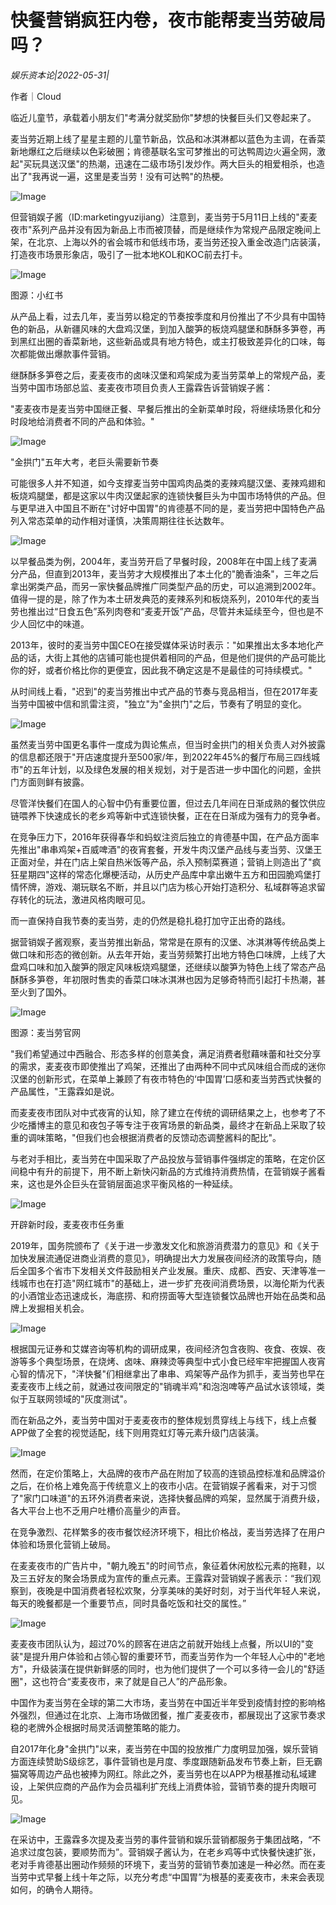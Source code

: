 # 快餐营销疯狂内卷，夜市能帮麦当劳破局吗？

*娱乐资本论|2022-05-31|*

作者｜Cloud

临近儿童节，承载着小朋友们"考满分就奖励你"梦想的快餐巨头们又卷起来了。

麦当劳近期上线了星星主题的儿童节新品，饮品和冰淇淋都以蓝色为主调，在香菜新地爆红之后继续以色彩破圈；肯德基联名宝可梦推出的可达鸭周边火遍全网，激起"买玩具送汉堡"的热潮，迅速在二级市场引发炒作。两大巨头的相爱相杀，也造出了"我再说一遍，这里是麦当劳！没有可达鸭"的热梗。

![Image](https://p26.toutiaoimg.com/origin/tos-cn-i-qvj2lq49k0/c62a684ab29648419d7ccc649f019ee9?from=pc)

但营销娱子酱（ID:marketingyuzijiang）注意到，麦当劳于5月11日上线的"麦麦夜市"系列产品并没有因为新品上市而被顶替，而是继续作为常规产品限定晚间上架，在北京、上海以外的省会城市和低线市场，麦当劳还投入重金改造门店装潢，打造夜市场景形象店，吸引了一批本地KOL和KOC前去打卡。

![Image](https://p26.toutiaoimg.com/origin/tos-cn-i-qvj2lq49k0/c1583ef5eb514d7d9239ae5b1fe2234f?from=pc)

图源：小红书

从产品上看，过去几年，麦当劳以稳定的节奏按季度和月份推出了不少具有中国特色的新品，从新疆风味的大盘鸡汉堡，到加入酸笋的板烧鸡腿堡和酥酥多笋卷，再到黑红出圈的香菜新地，这些新品或具有地方特色，或主打极致差异化的口味，每次都能做出爆款事件营销。

继酥酥多笋卷之后，麦麦夜市的卤味汉堡和鸡架成为麦当劳菜单上的常规产品，麦当劳中国市场部总监、麦麦夜市项目负责人王露霖告诉营销娱子酱：

"麦麦夜市是麦当劳中国继正餐、早餐后推出的全新菜单时段，将继续场景化和分时段地给消费者不同的产品和体验。"

![Image](https://p26.toutiaoimg.com/origin/tos-cn-i-qvj2lq49k0/98659a5dee114d58836df78108c1d9b7?from=pc)

"金拱门"五年大考，老巨头需要新节奏

可能很多人并不知道，如今支撑麦当劳中国鸡肉品类的麦辣鸡腿汉堡、麦辣鸡翅和板烧鸡腿堡，都是这家以牛肉汉堡起家的连锁快餐巨头为中国市场特供的产品。但与更早进入中国且不断在"讨好中国胃"的肯德基不同的是，麦当劳把中国特色产品列入常态菜单的动作相对谨慎，决策周期往往长达数年。

![Image](https://p26.toutiaoimg.com/origin/tos-cn-i-qvj2lq49k0/20ba2c3bdd2a494895339a4aea47226f?from=pc)

以早餐品类为例，2004年，麦当劳开启了早餐时段，2008年在中国上线了麦满分产品，但直到2013年，麦当劳才大规模推出了本土化的"脆香油条"，三年之后拿出粥类产品，而另一家快餐品牌推广同类型产品的历史，可以追溯到2002年。值得一提的是，除了作为本土研发典范的麦辣系列和板烧系列，2010年代的麦当劳也推出过“日食五色”系列肉卷和“麦麦开饭”产品，尽管并未延续至今，但也是不少人回忆中的味道。

2013年，彼时的麦当劳中国CEO在接受媒体采访时表示："如果推出太多本地化产品的话，大街上其他的店铺可能也提供着相同的产品，但是他们提供的产品可能比你的好，或者价格比你的更便宜，因此我不确定这是不是最佳的可持续模式。"

从时间线上看，"迟到"的麦当劳推出中式产品的节奏与竞品相当，但在2017年麦当劳中国被中信和凯雷注资，"独立"为"金拱门"之后，节奏有了明显的变化。

![Image](https://p26.toutiaoimg.com/origin/tos-cn-i-qvj2lq49k0/6f8a4139b77b498fa3dbf6b91df82a07?from=pc)

虽然麦当劳中国更名事件一度成为舆论焦点，但当时金拱门的相关负责人对外披露的信息都还限于"开店速度提升至500家/年，到2022年45%的餐厅布局三四线城市"的五年计划，以及绿色发展的相关规划，对于是否进一步中国化的问题，金拱门方面则鲜有披露。

尽管洋快餐们在国人的心智中仍有重要位置，但过去几年间在日渐成熟的餐饮供应链喂养下快速成长的老乡鸡等新中式连锁快餐，正在在日渐成为强有力的竞争者。

在竞争压力下，2016年获得春华和蚂蚁注资后独立的肯德基中国，在产品方面率先推出"串串鸡架+百威啤酒"的夜宵套餐，开发牛肉汉堡产品线与麦当劳、汉堡王正面对垒，并在门店上架自热米饭等产品，杀入预制菜赛道；营销上则造出了"疯狂星期四"这样的常态化爆梗活动，从历史产品库中拿出嫩牛五方和田园脆鸡堡打情怀牌，游戏、潮玩联名不断，并且以门店为核心开始打造积分、私域群等追求留存转化的玩法，激进风格肉眼可见。

而一直保持自我节奏的麦当劳，走的仍然是稳扎稳打加守正出奇的路线。

据营销娱子酱观察，麦当劳推出新品，常常是在原有的汉堡、冰淇淋等传统品类上做口味和形态的微创新。从去年开始，麦当劳频繁打出地方特色口味牌，上线了大盘鸡口味和加入酸笋的限定风味板烧鸡腿堡，还继续以酸笋为特色上线了常态产品酥酥多笋卷，年初限时售卖的香菜口味冰淇淋也因为足够奇特而引起打卡热潮，甚至火到了国外。

![Image](https://p26.toutiaoimg.com/origin/tos-cn-i-qvj2lq49k0/9d57652537e84376accd85df552d7d51?from=pc)

图源：麦当劳官网

"我们希望通过中西融合、形态多样的创意美食，满足消费者慰藉味蕾和社交分享的需求，麦麦夜市即使推出了鸡架，还推出了由两种不同中式风味组合而成的迷你汉堡的创新形式，在菜单上兼顾了有夜市特色的‘中国胃’口感和麦当劳西式快餐的产品属性，"王露霖如是说。

而麦麦夜市团队对中式夜宵的认知，除了建立在传统的调研结果之上，也参考了不少吃播博主的意见和夜包子等专注于夜宵场景的新品类，最终才在新品上采取了较重的调味策略，"但我们也会根据消费者的反馈动态调整酱料的配比"。

与老对手相比，麦当劳在中国采取了产品投放与营销事件强绑定的策略，在定价区间稳中有升的前提下，用不断上新快闪新品的方式维持消费热情，在营销娱子酱看来，这也是外企巨头在营销层面追求平衡风格的一种延续。

![Image](https://p26.toutiaoimg.com/origin/tos-cn-i-qvj2lq49k0/e00a6193f6274172bcf6b6e3ee2f351f?from=pc)

开辟新时段，麦麦夜市任务重

2019年，国务院颁布了《关于进一步激发文化和旅游消费潜力的意见》和《关于加快发展流通促进商业消费的意见》，明确提出大力发展夜间经济的政策导向，随后全国多个省市下发相关文件鼓励相关产业发展。重庆、成都、西安、天津等准一线城市也在打造"网红城市"的基础上，进一步扩充夜间消费场景，以海伦斯为代表的小酒馆业态迅速成长，海底捞、和府捞面等大型连锁餐饮品牌也开始在品类和品牌上发掘相关机会。

![Image](https://p26.toutiaoimg.com/origin/tos-cn-i-qvj2lq49k0/5f3fcd8f04e343e6b51e02656adeeee2?from=pc)

根据国元证券和艾媒咨询等机构的调研成果，夜间经济包含夜购、夜食、夜娱、夜游等多个典型场景，在烧烤、卤味、麻辣烫等典型中式小食已经牢牢把握国人夜宵心智的情况下，"洋快餐"们相继拿出了串串、鸡架等产品作为抓手，麦当劳也早在麦麦夜市上线之前，就通过夜间限定的"销魂半鸡"和泡泡啤等产品试水该领域，类似于互联网领域的"灰度测试"。

而在新品之外，麦当劳中国对于麦麦夜市的整体规划贯穿线上与线下，线上点餐APP做了全套的视觉适配，线下则用霓虹灯等元素升级门店装潢。

![Image](https://p26.toutiaoimg.com/origin/tos-cn-i-qvj2lq49k0/cc5cf4d4d5434541bb10d11d159e8176?from=pc)

然而，在定价策略上，大品牌的夜市产品在附加了较高的连锁品控标准和品牌溢价之后，在价格上难免高于传统意义上的夜市小店。在营销娱子酱看来，对于习惯了"家门口味道"的五环外消费者来说，选择快餐品牌的鸡架，显然属于消费升级，各大平台上也不乏用户吐槽价高量少的声音。

在竞争激烈、花样繁多的夜市餐饮经济环境下，相比价格战，麦当劳选择了在用户体验和场景化营销上破局。

在麦麦夜市的广告片中，"朝九晚五"的时间节点，象征着休闲放松元素的拖鞋，以及三五好友的聚会场景成为宣传的重点元素。王露霖对营销娱子酱表示：“我们观察到，夜晚是中国消费者轻松欢聚，分享美味的美好时刻，对于当代年轻人来说，每天的晚餐都是一个重要节点，同时具备吃饭和社交的属性。”

![Image](https://p26.toutiaoimg.com/origin/tos-cn-i-qvj2lq49k0/21d48564ccb847478e6ce07baeb23e47?from=pc)

麦麦夜市团队认为，超过70%的顾客在进店之前就开始线上点餐，所以UI的"变装"是提升用户体验和占领心智的重要环节，而麦当劳作为一个年轻人心中的"老地方"，升级装潢在提供新鲜感的同时，也为他们提供了一个可以多待一会儿的"舒适圈"，这也符合“麦麦夜市，来了就是自己人”的产品形象。

中国作为麦当劳在全球的第二大市场，麦当劳在中国近半年受到疫情封控的影响格外强烈，但通过在北京、上海市场做团餐，推广麦麦夜市，都展现出了这家节奏求稳的老牌外企根据时局灵活调整策略的能力。

自2017年化身"金拱门"以来，麦当劳在中国的投放推广力度明显加强，娱乐营销方面连续赞助S级综艺，事件营销也是月度、季度跟随新品发布节奏上新，巨无霸猫窝等周边产品也被捧为网红。除此之外，麦当劳也在以APP为根基推动私域建设，上架供应商的产品作为会员福利扩充线上消费体验，营销节奏的提升肉眼可见。

![Image](https://p26.toutiaoimg.com/origin/tos-cn-i-qvj2lq49k0/1009fd3cef8a4903ae9db6c64dc9707d?from=pc)

在采访中，王露霖多次提及麦当劳的事件营销和娱乐营销都服务于集团战略，“不追求过度包装，要顺势而为”。营销娱子酱认为，在老乡鸡等中式快餐快速扩张，老对手肯德基出圈动作频频的环境下，麦当劳的营销节奏加速是一种必然。而在麦当劳中式早餐上线十年之际，以充分考虑“中国胃”为根基的麦麦夜市，未来会表现如何，的确令人期待。

